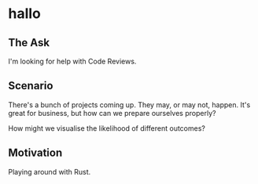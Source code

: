 # hallo

## The Ask

I'm looking for help with Code Reviews.

## Scenario

There's a bunch of projects coming up. They may, or may not, happen. It's great for business, but how can we prepare ourselves properly?

How might we visualise the likelihood of different outcomes?

## Motivation

Playing around with Rust.



